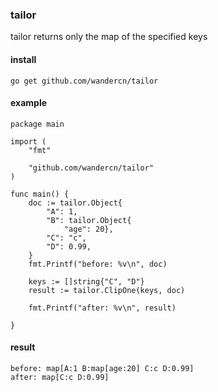 ### tailor

tailor returns only the map of the specified keys

#### install
```
go get github.com/wandercn/tailor
```

#### example
```
package main

import (
	"fmt"

	"github.com/wandercn/tailor"
)

func main() {
	doc := tailor.Object{
		"A": 1,
		"B": tailor.Object{
			"age": 20},
		"C": "c",
		"D": 0.99,
	}
	fmt.Printf("before: %v\n", doc)

	keys := []string{"C", "D"}
	result := tailor.ClipOne(keys, doc)

	fmt.Printf("after: %v\n", result)

}

```
#### result
```
before: map[A:1 B:map[age:20] C:c D:0.99]
after: map[C:c D:0.99]
```
